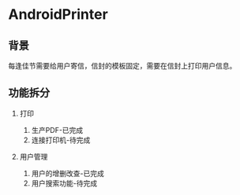 # AndroidPrinter

## 背景

每逢佳节需要给用户寄信，信封的模板固定，需要在信封上打印用户信息。

## 功能拆分

1. 打印

    1. 生产PDF-已完成
    2. 连接打印机-待完成
     
2. 用户管理

    1. 用户的增删改查-已完成
    2. 用户搜索功能-待完成


